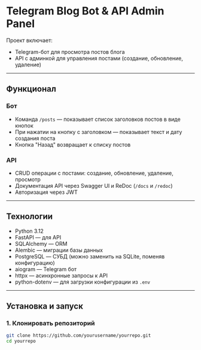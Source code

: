 # Telegram Blog Bot & API Admin Panel

Проект включает:
- Telegram-бот для просмотра постов блога
- API с админкой для управления постами (создание, обновление, удаление)

---

## Функционал

### Бот
- Команда `/posts` — показывает список заголовков постов в виде кнопок
- При нажатии на кнопку с заголовком — показывает текст и дату создания поста
- Кнопка "Назад" возвращает к списку постов

### API
- CRUD операции с постами: создание, обновление, удаление, просмотр
- Документация API через Swagger UI и ReDoc (`/docs` и `/redoc`)
- Авторизация через JWT

---

## Технологии

- Python 3.12
- FastAPI — для API
- SQLAlchemy — ORM
- Alembic — миграции базы данных
- PostgreSQL — СУБД (можно заменить на SQLite, поменяв конфигурацию)
- aiogram — Telegram бот
- httpx — асинхронные запросы к API 
- python-dotenv — для загрузки конфигурации из `.env`

---

## Установка и запуск

### 1. Клонировать репозиторий

```bash
git clone https://github.com/yourusername/yourrepo.git
cd yourrepo
